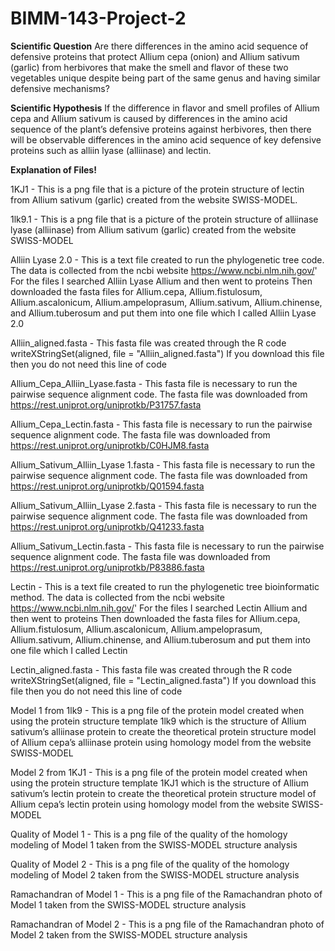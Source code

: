 # BIMM-143-Project-2

**Scientific Question**
Are there differences in the amino acid sequence of defensive proteins that protect Allium cepa (onion) and Allium sativum (garlic) from herbivores that make the smell and flavor of these two vegetables unique despite being part of the same genus and having similar defensive mechanisms?

**Scientific Hypothesis**
If the difference in flavor and smell profiles of Allium cepa and Allium sativum is caused by differences in the amino acid sequence of the plant’s defensive proteins against herbivores, then there will be observable differences in the amino acid sequence of key defensive proteins such as alliin lyase (alliinase) and lectin. 

**Explanation of Files!**

1KJ1 - This is a png file that is a picture of the protein structure of lectin from Allium sativum (garlic) created from the website SWISS-MODEL.

1lk9.1 - This is a png file that is a picture of the protein structure of alliinase lyase (alliinase) from Allium sativum (garlic) created from the website SWISS-MODEL

Alliin Lyase 2.0 - This is a text file created to run the phylogenetic tree code. The data is collected from the ncbi website https://www.ncbi.nlm.nih.gov/' 
For the files I searched Alliin Lyase Allium and then went to proteins
Then downloaded the fasta files for Allium.cepa, Allium.fistulosum, Allium.ascalonicum, Allium.ampeloprasum, Allium.sativum, Allium.chinense, and Allium.tuberosum and put them into one file which I called Alliin Lyase 2.0

Alliin_aligned.fasta - This fasta file was created through the R code 
writeXStringSet(aligned,
                file = "Alliin_aligned.fasta")
If you download this file then you do not need this line of code

Allium_Cepa_Alliin_Lyase.fasta - This fasta file is necessary to run the pairwise sequence alignment code. The fasta file was downloaded from https://rest.uniprot.org/uniprotkb/P31757.fasta

Allium_Cepa_Lectin.fasta - This fasta file is necessary to run the pairwise sequence alignment code. The fasta file was downloaded from https://rest.uniprot.org/uniprotkb/C0HJM8.fasta

Allium_Sativum_Alliin_Lyase 1.fasta - This fasta file is necessary to run the pairwise sequence alignment code. The fasta file was downloaded from https://rest.uniprot.org/uniprotkb/Q01594.fasta

Allium_Sativum_Alliin_Lyase 2.fasta - This fasta file is necessary to run the pairwise sequence alignment code. The fasta file was downloaded from https://rest.uniprot.org/uniprotkb/Q41233.fasta

Allium_Sativum_Lectin.fasta - This fasta file is necessary to run the pairwise sequence alignment code. The fasta file was downloaded from  https://rest.uniprot.org/uniprotkb/P83886.fasta

Lectin - This is a text file created to run the phylogenetic tree bioinformatic method. The data is collected from the ncbi website https://www.ncbi.nlm.nih.gov/' 
For the files I searched Lectin Allium and then went to proteins
Then downloaded the fasta files for Allium.cepa, Allium.fistulosum, Allium.ascalonicum, Allium.ampeloprasum, Allium.sativum, Allium.chinense, and Allium.tuberosum and put them into one file which I called Lectin

Lectin_aligned.fasta - This fasta file was created through the R code 
writeXStringSet(aligned,
                file = "Lectin_aligned.fasta")
If you download this file then you do not need this line of code

Model 1 from 1lk9 - This is a png file of the protein model created when using the protein structure template 1lk9 which is the structure of Allium sativum’s alliinase protein to create the theoretical protein structure model of Allium cepa’s alliinase protein using homology model from the website SWISS-MODEL

Model 2 from 1KJ1 - This is a png file of the protein model created when using the protein structure template 1KJ1 which is the structure of Allium sativum’s lectin protein to create the theoretical protein structure model of Allium cepa’s lectin protein using homology model from the website SWISS-MODEL

Quality of Model 1 - This is a png file of the quality of the homology modeling of Model 1 taken from the SWISS-MODEL structure analysis 

Quality of Model 2 - This is a png file of the quality of the homology modeling of Model 2 taken from the SWISS-MODEL structure analysis

Ramachandran of Model 1 - This is a png file of the Ramachandran photo of Model 1 taken from the SWISS-MODEL structure analysis

Ramachandran of Model 2 - This is a png file of the Ramachandran photo of Model 2 taken from the SWISS-MODEL structure analysis
